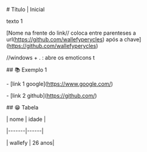 

\# Título | Inicial



texto 1



\[Nome na frente do link// coloca entre parenteses a  url(https://github.com/wallefyperycles) após a chave](https://github.com/wallefyperycles)



//windows + .   : abre os emoticons
t


\## 📚 Exemplo 1

\- \[link 1 google](https://www.google.com/)

\- \[link 2 github](https://github.com/)



\## 😁 Tabela



| nome | idade |

|-------|------|

| wallefy | 26 anos|



